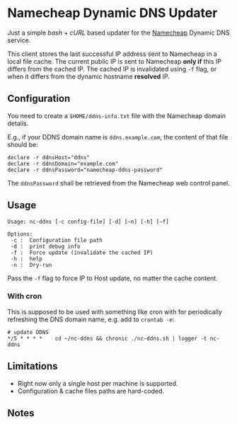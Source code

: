 # Namecheap Dynamic DNS Updater
Just a simple _bash_ + _cURL_ based updater for the [Namecheap](https://www.namecheap.com/) Dynamic DNS service.

This client stores the last successful IP address sent to Namecheap in a local file
cache.
The current public IP is sent to Namecheap **only if** this IP differs from the cached IP.
The cached IP is invalidated using `-f` flag, or when it differs from the dynamic hostname **resolved** IP.

<!--a DNS resolver may respond with a not
up-to-date IP address value when queried, because of cache TTL, etc ...
-->

## Configuration
You need to create a `$HOME/ddns-info.txt` file with the Namecheap domain details.

E.g., if your DDNS domain name is `ddns.example.com`, the content of that file
should be:
```
declare -r ddnsHost="ddns"
declare -r ddnsDomain="example.com"
declare -r ddnsPassword="namecheap-ddns-password"
```
The `ddnsPassword` shall be retrieved from the Namecheap web control panel.

## Usage
```
Usage: nc-ddns [-c config-file] [-d] [−n] [-h] [−f]

Options:
 -c :  Configuration file path
 -d :  print debug info
 -f :  Force update (invalidate the cached IP)
 -h :  help
 -n :  Dry-run
```

Pass the `-f` flag to force IP to Host update, no matter the cache content.

### With cron
This is supposed to be used with something like cron with for periodically refreshing
the DNS domain name, e.g. add to `crontab -e`:
```
# update DDNS
*/5 * * * *    cd ~/nc-ddns && chronic ./nc-ddns.sh | logger -t nc-ddns
```

## Limitations
- Right now only a single host per machine is supported.
- Configuration & cache files paths are hard-coded.

## Notes

